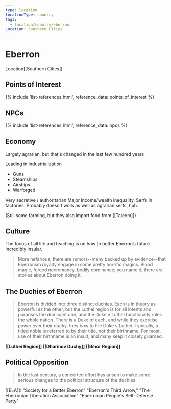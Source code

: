 ```yaml
---
type: location
locationType: country
tags:
  - location/country/eberron
Location: Southern Cities
---
```


# Eberron
<span class="dataview inline-field"><span class="inline-field-key">Location</span><span class="inline-field-value">[[Southern Cities]]</span></span>


## Points of Interest
{% include 'list-references.html', reference_data: points_of_interest %}

## NPCs

{% include 'list-references.html', reference_data: npcs %}

## Economy

Largely agrarian, but that's changed in the last few hundred years

Leading in industrialization
- Guns
- Steamships
- Airships
- Warforged

Very secretive / authoritarian
Major income/wealth inequality. Serfs in factories. Probably doesn't work as well as agrarian serfs, huh.
 
(Still some farming, but they also import food from [[Taleem]])

## Culture
The focus of all life and teaching is on how to better Eberron’s future. Incredibly insular. 

> More nefarious, there are rumors--many backed up by evidence--that Eberronian royalty engage in some pretty horrific magics. Blood magic, forced necromancy, bodily dominance; you name it, there are stories about Eberron doing it.


## The Duchies of Eberron

> Eberron is divided into three distinct duchies. Each is in theory as powerful as the other, but the Luthei region is for all intents and purposes the dominant one, and the Duke v'Luthei functionally rules the whole nation. There is a Duke of each, and while they exercise power over their duchy, they bow to the Duke v'Luthei. Typically, a titled noble is referred to by their title, not their birthname. For most, use of their birthname is an insult, and many keep it closely guarded.

**[[Luthei Region]]**
**[[Dharinov Duchy]]**
**[[Bihor Region]]**

## Political Opposition

> In the last century, a concerted effort has arisen to make some serious changes to the political structure of the duchies.

[[ELA]]:
"Society for a Better Eberron"
"Eberron's Third Arrow,"
"The Eberronian Liberation Association"
"Eberronian People's Self-Defense Party"